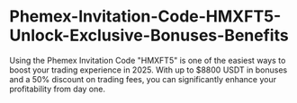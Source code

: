 # Phemex-Invitation-Code-HMXFT5-Unlock-Exclusive-Bonuses-Benefits
Using the Phemex Invitation Code "HMXFT5" is one of the easiest ways to boost your trading experience in 2025. With up to $8800 USDT in bonuses and a 50% discount on trading fees, you can significantly enhance your profitability from day one. 
